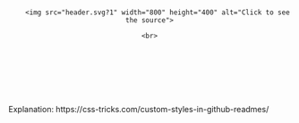<div align="center">
	<br>

		<img src="header.svg?1" width="800" height="400" alt="Click to see the source">

	<br>
</div>



<br>
<br>
<br>
<br>
<br>
<br>
Explanation: https://css-tricks.com/custom-styles-in-github-readmes/
